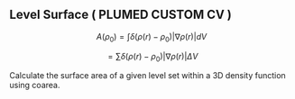## Level Surface ( PLUMED CUSTOM CV )

$$A(\rho_0) = \int \delta(\rho(r) - \rho_0) |\nabla \rho(r)| dV$$

$$= \sum \delta(\rho(r) - \rho_0) |\nabla \rho(r)| \Delta V$$


Calculate the surface area of a given level set within a 3D density function using coarea.
